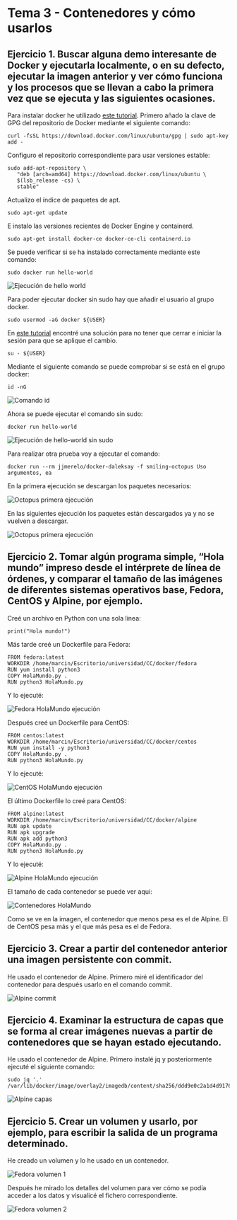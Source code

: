 # Tema 3 - Contenedores y cómo usarlos

## Ejercicio 1. Buscar alguna demo interesante de Docker y ejecutarla localmente, o en su defecto, ejecutar la imagen anterior y ver cómo funciona y los procesos que se llevan a cabo la primera vez que se ejecuta y las siguientes ocasiones.

Para instalar docker he utilizado [este tutorial](https://docs.docker.com/engine/install/ubuntu/). Primero añado la clave de GPG del repositorio de Docker mediante el siguiente comando:

```
curl -fsSL https://download.docker.com/linux/ubuntu/gpg | sudo apt-key add -
```

Configuro el repositorio correspondiente para usar versiones estable:

```
sudo add-apt-repository \
   "deb [arch=amd64] https://download.docker.com/linux/ubuntu \
   $(lsb_release -cs) \
   stable"
```

Actualizo el índice de paquetes de apt.

```
sudo apt-get update
```

E instalo las versiones recientes de Docker Engine y containerd.

```
sudo apt-get install docker-ce docker-ce-cli containerd.io
```

Se puede verificar si se ha instalado correctamente mediante este comando:

```
sudo docker run hello-world
```
![Ejecución de hello world](imgs/tema-3/docker-sudo-hello-world.png)

Para poder ejecutar docker sin sudo hay que añadir el usuario al grupo docker.

```
sudo usermod -aG docker ${USER}
```

En [este tutorial](https://www.digitalocean.com/community/tutorials/how-to-install-and-use-docker-on-ubuntu-20-04-es) encontré una solución para no tener que cerrar e iniciar la sesión para que se aplique el cambio.

```
su - ${USER}
```

Mediante el siguiente comando se puede comprobar si se está en el grupo docker:

```
id -nG
```

![Comando id](imgs/tema-3/comando-id.png)


Ahora se puede ejecutar el comando sin sudo:

```
docker run hello-world
```

![Ejecución de hello-world sin sudo](imgs/tema-3/docker-hello-world.png)

Para realizar otra prueba voy a ejecutar el comando:

```
docker run --rm jjmerelo/docker-daleksay -f smiling-octopus Uso argumentos, ea

```

En la primera ejecución se descargan los paquetes necesarios:

![Octopus primera ejecución](imgs/tema-3/octopus-primera-ejecucion.png)

En las siguientes ejecución los paquetes están descargados ya y no se vuelven a descargar.

![Octopus primera ejecución](imgs/tema-3/octopus-primera-ejecucion.png)

## Ejercicio 2. Tomar algún programa simple, “Hola mundo” impreso desde el intérprete de línea de órdenes, y comparar el tamaño de las imágenes de diferentes sistemas operativos base, Fedora, CentOS y Alpine, por ejemplo.

Creé un archivo en Python con una sola línea:

```
print("Hola mundo!")
```

Más tarde creé un Dockerfile para Fedora:

```
FROM fedora:latest
WORKDIR /home/marcin/Escritorio/universidad/CC/docker/fedora
RUN yum install python3
COPY HolaMundo.py .
RUN python3 HolaMundo.py
```

Y lo ejecuté:

![Fedora HolaMundo ejecución](imgs/tema-3/fedora-holamundo.png)

Después creé un Dockerfile para CentOS:

```
FROM centos:latest
WORKDIR /home/marcin/Escritorio/universidad/CC/docker/centos
RUN yum install -y python3
COPY HolaMundo.py .
RUN python3 HolaMundo.py
```

Y lo ejecuté:

![CentOS HolaMundo ejecución](imgs/tema-3/centos-holamundo.png)

El último Dockerfile lo creé para CentOS:

```
FROM alpine:latest
WORKDIR /home/marcin/Escritorio/universidad/CC/docker/alpine
RUN apk update
RUN apk upgrade
RUN apk add python3
COPY HolaMundo.py .
RUN python3 HolaMundo.py
```

Y lo ejecuté:

![Alpine HolaMundo ejecución](imgs/tema-3/alpine-holamundo.png)

El tamaño de cada contenedor se puede ver aquí:

![Contenedores HolaMundo](imgs/tema-3/holamundo-contenedores.png)

Como se ve en la imagen, el contenedor que menos pesa es el de Alpine. El de CentOS pesa más y el que más pesa es el de Fedora.

## Ejercicio 3. Crear a partir del contenedor anterior una imagen persistente con commit.

He usado el contenedor de Alpine. Primero miré el identificador del contenedor para después usarlo en el comando commit.

![Alpine commit](imgs/tema-3/alpine-commit.png)

## Ejercicio 4. Examinar la estructura de capas que se forma al crear imágenes nuevas a partir de contenedores que se hayan estado ejecutando.

He usado el contenedor de Alpine. Primero instalé jq y posteriormente ejecuté el siguiente comando:

```
sudo jq '.' /var/lib/docker/image/overlay2/imagedb/content/sha256/ddd9e0c2a1d4d9176d1908e80b89e4c05e4f0c62511efce91ef593c651078073
```

![Alpine capas](imgs/tema-3/alpine-layers.png)

## Ejercicio 5. Crear un volumen y usarlo, por ejemplo, para escribir la salida de un programa determinado.

He creado un volumen y lo he usado en un contenedor.

![Fedora volumen 1](imgs/tema-3/docker-vol-1.png)

Después he mirado los detalles del volumen para ver cómo se podía acceder a los datos y visualicé el fichero correspondiente.

![Fedora volumen 2](imgs/tema-3/docker-vol-2.png)
